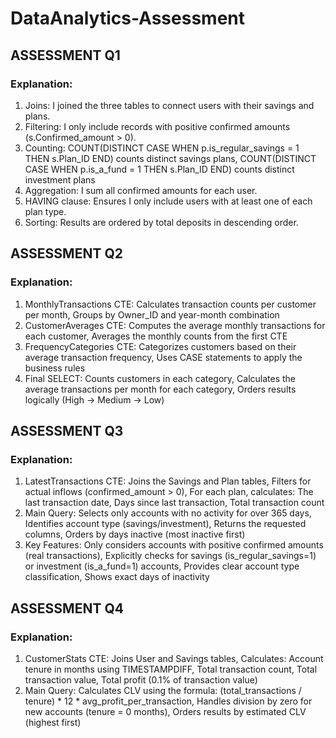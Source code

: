 # DataAnalytics-Assessment

## ASSESSMENT Q1
### Explanation:
1.	Joins: I joined the three tables to connect users with their savings and plans.
2.	Filtering: I only include records with positive confirmed amounts (s.Confirmed_amount > 0).
3.	Counting:
                COUNT(DISTINCT CASE WHEN p.is_regular_savings = 1 THEN s.Plan_ID END) counts distinct savings plans,
  	        COUNT(DISTINCT CASE WHEN p.is_a_fund = 1 THEN s.Plan_ID END) counts distinct investment plans
5.	Aggregation: I sum all confirmed amounts for each user.
6.	HAVING clause: Ensures I only include users with at least one of each plan type.
7.	Sorting: Results are ordered by total deposits in descending order.

## ASSESSMENT Q2
### Explanation:
1.	MonthlyTransactions CTE:
                Calculates transaction counts per customer per month,
                Groups by Owner_ID and year-month combination
3.	CustomerAverages CTE:
                Computes the average monthly transactions for each customer,
                Averages the monthly counts from the first CTE
5.	FrequencyCategories CTE:
                Categorizes customers based on their average transaction frequency,
                Uses CASE statements to apply the business rules
7.	Final SELECT:
                Counts customers in each category,
                Calculates the average transactions per month for each category,
                Orders results logically (High → Medium → Low)

## ASSESSMENT Q3
### Explanation:
1.	LatestTransactions CTE:
                Joins the Savings and Plan tables,
                Filters for actual inflows (confirmed_amount > 0),
                For each plan, calculates: The last transaction date, Days since last transaction, Total transaction count
3.	Main Query:
                Selects only accounts with no activity for over 365 days,
                Identifies account type (savings/investment),
                Returns the requested columns,
                Orders by days inactive (most inactive first)
5.	Key Features:
                Only considers accounts with positive confirmed amounts (real transactions),
                Explicitly checks for savings (is_regular_savings=1) or investment (is_a_fund=1) accounts,
                Provides clear account type classification,
                Shows exact days of inactivity

## ASSESSMENT Q4
### Explanation:
1.	CustomerStats CTE:
                Joins User and Savings tables,
                Calculates: Account tenure in months using TIMESTAMPDIFF, Total transaction count, Total transaction value, Total profit (0.1% of transaction value)
3.	Main Query:
                Calculates CLV using the formula: (total_transactions / tenure) * 12 * avg_profit_per_transaction,
                Handles division by zero for new accounts (tenure = 0 months),
                Orders results by estimated CLV (highest first)
